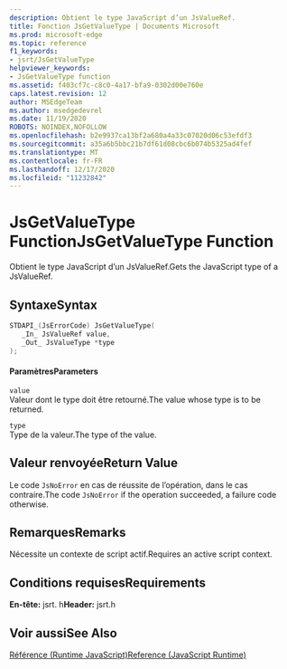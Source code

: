 ```yaml
---
description: Obtient le type JavaScript d’un JsValueRef.
title: Fonction JsGetValueType | Documents Microsoft
ms.prod: microsoft-edge
ms.topic: reference
f1_keywords:
- jsrt/JsGetValueType
helpviewer_keywords:
- JsGetValueType function
ms.assetid: f403cf7c-c8c0-4a17-bfa9-0302d00e760e
caps.latest.revision: 12
author: MSEdgeTeam
ms.author: msedgedevrel
ms.date: 11/19/2020
ROBOTS: NOINDEX,NOFOLLOW
ms.openlocfilehash: b2e9937ca13bf2a680a4a33c07020d06c53efdf3
ms.sourcegitcommit: a35a6b5bbc21b7df61d08cbc6b074b5325ad4fef
ms.translationtype: MT
ms.contentlocale: fr-FR
ms.lasthandoff: 12/17/2020
ms.locfileid: "11232842"
---
```

# <span data-ttu-id="ead83-103">JsGetValueType Function</span><span class="sxs-lookup"><span data-stu-id="ead83-103">JsGetValueType Function</span></span>

<span data-ttu-id="ead83-104">Obtient le type JavaScript d’un JsValueRef.</span><span class="sxs-lookup"><span data-stu-id="ead83-104">Gets the JavaScript type of a JsValueRef.</span></span>  
  
## <span data-ttu-id="ead83-105">Syntaxe</span><span class="sxs-lookup"><span data-stu-id="ead83-105">Syntax</span></span>  
  
```cpp  
STDAPI_(JsErrorCode) JsGetValueType(  
   _In_ JsValueRef value,  
   _Out_ JsValueType *type  
);  
```  
  
#### <span data-ttu-id="ead83-106">Paramètres</span><span class="sxs-lookup"><span data-stu-id="ead83-106">Parameters</span></span>  
 `value`  
 <span data-ttu-id="ead83-107">Valeur dont le type doit être retourné.</span><span class="sxs-lookup"><span data-stu-id="ead83-107">The value whose type is to be returned.</span></span>  
  
 `type`  
 <span data-ttu-id="ead83-108">Type de la valeur.</span><span class="sxs-lookup"><span data-stu-id="ead83-108">The type of the value.</span></span>  
  
## <span data-ttu-id="ead83-109">Valeur renvoyée</span><span class="sxs-lookup"><span data-stu-id="ead83-109">Return Value</span></span>  
 <span data-ttu-id="ead83-110">Le code `JsNoError` en cas de réussite de l’opération, dans le cas contraire.</span><span class="sxs-lookup"><span data-stu-id="ead83-110">The code `JsNoError` if the operation succeeded, a failure code otherwise.</span></span>  
  
## <span data-ttu-id="ead83-111">Remarques</span><span class="sxs-lookup"><span data-stu-id="ead83-111">Remarks</span></span>  
 <span data-ttu-id="ead83-112">Nécessite un contexte de script actif.</span><span class="sxs-lookup"><span data-stu-id="ead83-112">Requires an active script context.</span></span>  
  
## <span data-ttu-id="ead83-113">Conditions requises</span><span class="sxs-lookup"><span data-stu-id="ead83-113">Requirements</span></span>  
 <span data-ttu-id="ead83-114">**En-tête:** jsrt. h</span><span class="sxs-lookup"><span data-stu-id="ead83-114">**Header:** jsrt.h</span></span>  
  
## <span data-ttu-id="ead83-115">Voir aussi</span><span class="sxs-lookup"><span data-stu-id="ead83-115">See Also</span></span>  
 [<span data-ttu-id="ead83-116">Référence (Runtime JavaScript)</span><span class="sxs-lookup"><span data-stu-id="ead83-116">Reference (JavaScript Runtime)</span></span>](../chakra-hosting/reference-javascript-runtime.md)
